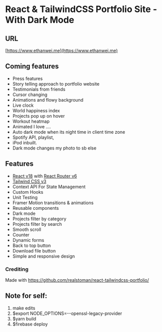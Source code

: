 # React & TailwindCSS Portfolio Site - With Dark Mode

## URL

[https://www.ethanwei.me](https://www.ethanwei.me)

## Coming features

-   Press features
-   Story telling approach to portfolio website
-   Testimonials from friends
-   Cursor changing
-   Animations and flowy background
-   Live clock
-   World happiness index
-   Projects pop up on hover
-   Workout heatmap
-   Animated I love ....
-   Auto dark mode when its night time in client time zone
-   Spotify API, playlist, 
-   iPod inbuilt.
-   Dark mode changes my photo to sb else


## Features

-   [React v18](https://reactjs.org) with [React Router v6](https://reactrouter.com)
-   [Tailwind CSS v3](https://tailwindcss.com)
-   Context API For State Management
-   Custom Hooks
-   Unit Testing
-   Framer Motion transitions & animations
-   Reusable components
-   Dark mode
-   Projects filter by category
-   Projects filter by search
-   Smooth scroll
-   Counter
-   Dynamic forms
-   Back to top button
-   Download file button
-   Simple and responsive design

### Crediting

Made with https://github.com/realstoman/react-tailwindcss-portfolio/


## Note for self:
1. make edits
2. $export NODE_OPTIONS=--openssl-legacy-provider
3. $yarn build
4. $firebase deploy
